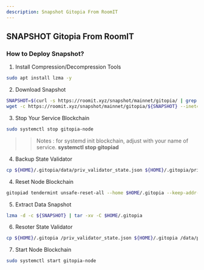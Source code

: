 ```yaml
---
description: Snapshot Gitopia From RoomIT
---
```




## SNAPSHOT Gitopia From RoomIT


### How to Deploy Snapshot?


1. Install Compression/Decompression Tools
```bash
sudo apt install lzma -y
```

2. Download Snapshot
```bash
SNAPSHOT=$(curl -s https://roomit.xyz/snapshot/mainnet/gitopia/ | grep -i "<a href=" | grep lzma | grep -v md5sum | awk -F"=" '{print $2}' |  sed 's/"//g' | sed "s/>//g" | sed "s/ //g")
wget -c https://roomit.xyz/snapshot/mainnet/gitopia/${SNAPSHOT} --inet4-only
```

3. Stop Your Service Blockchain
```bash
sudo systemctl stop gitopia-node
```
>> Notes : for systemd init blockchain, adjust with your name of service. __systemctl stop gitopiad__

4. Backup State Validator
```bash
cp ${HOME}/.gitopia/data/priv_validator_state.json ${HOME}/.gitopia/priv_validator_state.json
```

4. Reset Node Blockchain
```bash
gitopiad tendermint unsafe-reset-all --home $HOME/.gitopia --keep-addr-book
```

5. Extract Data Snapshot
```bash
lzma -d -c ${SNAPSHOT} | tar -xv -C $HOME/.gitopia 
```

6. Resoter State Validator
```bash
cp ${HOME}/.gitopia /priv_validator_state.json ${HOME}/.gitopia /data/priv_validator_state.json
```

7. Start Node Blockchain
```bash
sudo systemctl start gitopia-node
```